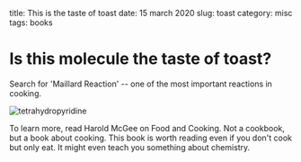 title: This is the taste of toast
date: 15 march 2020
slug: toast
category: misc
tags: books


# Is this molecule the taste of toast?

Search for 'Maillard Reaction' -- one of the most important reactions in cooking. 

![tetrahydropyridine](https://upload.wikimedia.org/wikipedia/commons/thumb/b/b8/6-Acetyl-2%2C3%2C4%2C5-tetrahydropyridine.png/250px-6-Acetyl-2%2C3%2C4%2C5-tetrahydropyridine.png)

To learn more, read Harold McGee on Food and Cooking. Not a cookbook, but a book about cooking. 
This book is worth reading even if you don't cook but only eat. It might even teach you something about chemistry.
